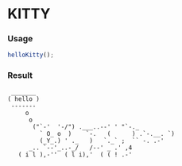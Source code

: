 
KITTY
===

### Usage

```js
helloKitty();
```

### Result

```
 _______
( hello )
 -------
     o
      o
       ("`-'  '-/") .___..--' ' "`-._
         ` O_ o  )    `-.   (      ) .`-.__. `)
         (_Y_.) ' ._   )   `._` ;  `` -. .-'
      _.. `--'_..-_/   /--' _ .' ,4
   ( i l ),-''  ( l i),'  ( ( ! .-'
```
    